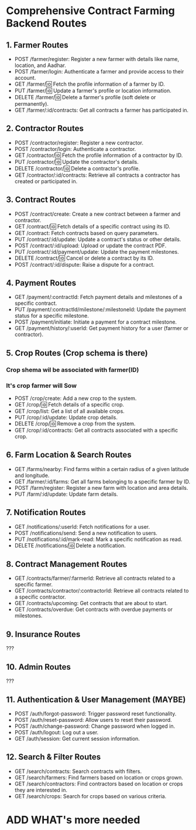 # Comprehensive Contract Farming Backend Routes

## 1. Farmer Routes
- POST /farmer/register: Register a new farmer with details like name, location, and Aadhar.
- POST /farmer/login: Authenticate a farmer and provide access to their account.
- GET /farmer/:id: Fetch the profile information of a farmer by ID.
- PUT /farmer/:id: Update a farmer's profile or location information.
- DELETE /farmer/:id: Delete a farmer's profile (soft delete or permanently).
- GET /farmer/:id/contracts: Get all contracts a farmer has participated in.

## 2. Contractor Routes
- POST /contractor/register: Register a new contractor.
- POST /contractor/login: Authenticate a contractor.
- GET /contractor/:id: Fetch the profile information of a contractor by ID.
- PUT /contractor/:id: Update the contractor's details.
- DELETE /contractor/:id: Delete a contractor's profile.
- GET /contractor/:id/contracts: Retrieve all contracts a contractor has created or participated in.


## 3. Contract Routes
- POST /contract/create: Create a new contract between a farmer and contractor.
- GET /contract/:id: Fetch details of a specific contract using its ID.
- GET /contract: Fetch contracts based on query parameters.
- PUT /contract/:id/update: Update a contract's status or other details.
- POST /contract/:id/upload: Upload or update the contract PDF.
- PUT /contract/:id/payment/update: Update the payment milestones.
- DELETE /contract/:id: Cancel or delete a contract by its ID.
- POST /contract/:id/dispute: Raise a dispute for a contract.


## 4. Payment Routes
- GET /payment/:contractId: Fetch payment details and milestones of a specific contract.
- PUT /payment/:contractId/milestone/:milestoneId: Update the payment status for a specific milestone.
- POST /payment/initiate: Initiate a payment for a contract milestone.
- GET /payment/history/:userId: Get payment history for a user (farmer or contractor).


## 5. Crop Routes (Crop schema is there)
### Crop shema wil be associated with farmer(ID)
### It's crop farmer will Sow
- POST /crop/create: Add a new crop to the system.
- GET /crop/:id: Fetch details of a specific crop.
- GET /crop/list: Get a list of all available crops.
- PUT /crop/:id/update: Update crop details.
- DELETE /crop/:id: Remove a crop from the system.
- GET /crop/:id/contracts: Get all contracts associated with a specific crop.


## 6. Farm Location & Search Routes
- GET /farms/nearby: Find farms within a certain radius of a given latitude and longitude.
- GET /farmer/:id/farms: Get all farms belonging to a specific farmer by ID.
- POST /farm/register: Register a new farm with location and area details.
- PUT /farm/:id/update: Update farm details.


## 7. Notification Routes
- GET /notifications/:userId: Fetch notifications for a user.
- POST /notifications/send: Send a new notification to users.
- PUT /notifications/:id/mark-read: Mark a specific notification as read.
- DELETE /notifications/:id: Delete a notification.

## 8. Contract Management Routes

- GET /contracts/farmer/:farmerId: Retrieve all contracts related to a specific farmer.
- GET /contracts/contractor/:contractorId: Retrieve all contracts related to a specific contractor.
- GET /contracts/upcoming: Get contracts that are about to start.
- GET /contracts/overdue: Get contracts with overdue payments or milestones.

## 9. Insurance Routes

???

## 10. Admin Routes
???

## 11. Authentication & User Management (MAYBE)
- POST /auth/forgot-password: Trigger password reset functionality.
- POST /auth/reset-password: Allow users to reset their password.
- POST /auth/change-password: Change password when logged in.
- POST /auth/logout: Log out a user.
- GET /auth/session: Get current session information.

## 12. Search & Filter Routes
- GET /search/contracts: Search contracts with filters.
- GET /search/farmers: Find farmers based on location or crops grown.
- GET /search/contractors: Find contractors based on location or crops they are interested in.
- GET /search/crops: Search for crops based on various criteria.


# ADD WHAT's more needed